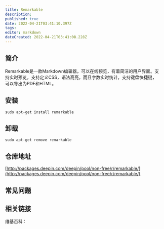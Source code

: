 ```yaml
---
title: Remarkable
description: 
published: true
date: 2022-04-21T03:41:10.397Z
tags: 
editor: markdown
dateCreated: 2022-04-21T03:41:08.228Z
---
```


## 简介

Remarkable是一款Markdown编辑器。可以在线预览，有着简洁的用户界面。支持实时预览，支持定义CSS，语法高亮，而且字数实时统计，支持键盘快捷键，可以导出为PDF和HTML。

## 安装

`sudo apt-get install remarkable`

## 卸载

`sudo apt-get remove remarkable`

## 仓库地址

[http://packages.deepin.com/deepin/pool/non-free/r/remarkable/](http://packages.deepin.com/deepin/pool/non-free/r/remarkable/)


## 常见问题


## 相关链接

维基百科：